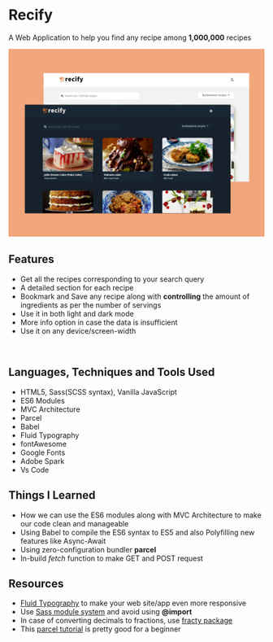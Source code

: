 # Recify
A Web Application to help you find any recipe among **1,000,000** recipes 
</br>

![Design preview for the Recify Web Appplication](./src/images/preview.jpg)

## Features
- Get all the recipes corresponding to your search query
- A detailed section for each recipe
- Bookmark and Save any recipe along with **controlling** the amount of ingredients as per the number of servings
- Use it in both light and dark mode
- More info option in case the data is insufficient 
- Use it on any device/screen-width

</br>

## Languages, Techniques and Tools Used
- HTML5, Sass(SCSS syntax), Vanilla JavaScript 
- ES6 Modules
- MVC Architecture
- Parcel
- Babel
- Fluid Typography
- fontAwesome
- Google Fonts
- Adobe Spark
- Vs Code 

## Things I Learned
- How we can use the ES6 modules along with MVC Architecture to make our code clean and manageable
- Using Babel to compile the ES6 syntax to ES5 and also Polyfilling new features like Async-Await
- Using zero-configuration bundler **parcel** 
- In-build *fetch* function to make GET and POST request 

## Resources 
- [Fluid Typography](https://css-tricks.com/snippets/css/fluid-typography/) to make your web site/app even more responsive
- Use [Sass module system](https://www.youtube.com/watch?v=CR-a8upNjJ0) and avoid using **@import**
- In case of converting decimals to fractions, use [fracty package](https://www.npmjs.com/package/fracty)
- This [parcel tutorial](https://www.youtube.com/watch?v=8rD9amRSOQY) is pretty good for a beginner
